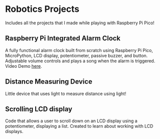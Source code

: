 # Robotics Projects #
Includes all the projects that I made while playing with Raspberry Pi Pico!

## Raspberry Pi Integrated Alarm Clock ##
A fully functional alarm clock built from scratch using Raspberry Pi Pico, MicroPython, LCD display, potentiometer, passive buzzer, and button.
Adjustable volume controls and plays a song when the alarm is triggered.
Video Demo [here](https://drive.google.com/file/d/19I6ZMSXHZxCrkZyyFhii84bUCwxmKO57/view?usp=sharing).

## Distance Measuring Device ##
Little device that uses light to measure distance using light!

## Scrolling LCD display ##
Code that allows a user to scroll down on an LCD display using a potentiometer, displaying a list. Created to learn about working with LCD displays.
